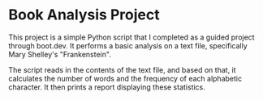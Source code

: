 # Book Analysis Project

This project is a simple Python script that I completed as a guided project through boot.dev. It performs a basic analysis on a text file, specifically Mary Shelley's "Frankenstein". 

The script reads in the contents of the text file, and based on that, it calculates the number of words and the frequency of each alphabetic character. It then prints a report displaying these statistics.